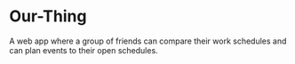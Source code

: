 # Our-Thing
A web app where a group of friends can compare their work schedules and can plan events to their open schedules.
